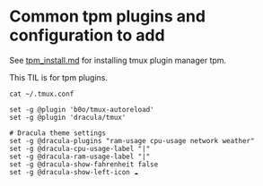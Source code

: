 # Common tpm plugins and configuration to add

See [tpm_install.md](tpm_install.md) for installing tmux plugin manager tpm.

This TIL is for tpm plugins.

`cat ~/.tmux.conf`
```
set -g @plugin 'b0o/tmux-autoreload'
set -g @plugin 'dracula/tmux'

# Dracula theme settings
set -g @dracula-plugins "ram-usage cpu-usage network weather"
set -g @dracula-cpu-usage-label "|"
set -g @dracula-ram-usage-label "|"
set -g @dracula-show-fahrenheit false
set -g @dracula-show-left-icon ☁️
```

